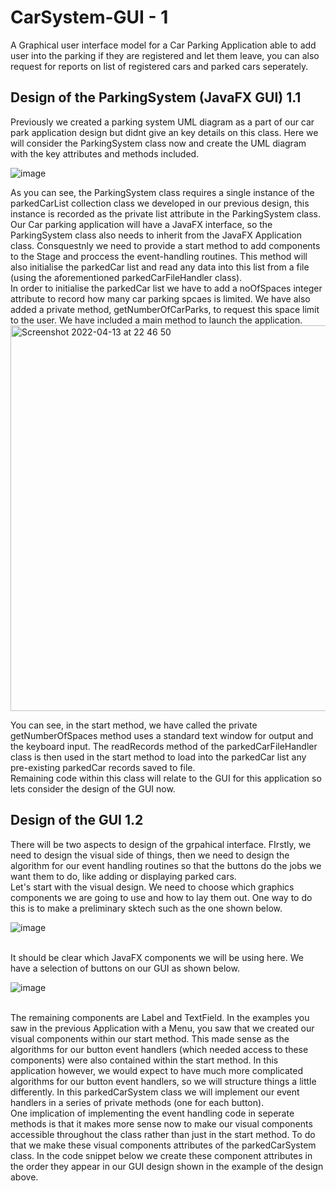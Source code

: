 # CarSystem-GUI - 1
 A Graphical user interface model for a Car Parking Application able to add user into the parking if they are registered and let them leave, you can also request for reports on list of registered cars and parked cars seperately.
 
 ## Design of the ParkingSystem (JavaFX GUI) 1.1
 Previously we created a parking system UML diagram as a part of our car park application design but didnt give an key details on this class. Here we will consider the ParkingSystem class now and create the UML diagram with the key attributes and methods included. 
 
![image](https://read-api.kortext.com/mvc/e/396806/OEBPS/images/467128_4_En_12_Chapter/467128_4_En_12_Fig1_HTML.png)
 
 As you can see, the ParkingSystem class requires a single instance of the parkedCarList collection class we developed in our previous design, this instance is recorded as the private list attribute in the ParkingSystem class.
 <br>
 Our Car parking application will have a JavaFX interface, so the ParkingSystem class also needs to inherit from the JavaFX Application class. Consquestnly we need to provide a start method to add components to the Stage and proccess the event-handling routines. This method will also initialise the parkedCar list and read any data into this list from a file (using the aforementioned parkedCarFileHandler class).
 <br>
 In order to initialise the parkedCar list we have to add a noOfSpaces integer attribute to record how many car parking spcaes is limited. We have also added a private method, getNumberOfCarParks, to request this space limit to the user. We have included a main method to launch the application.
 <br>
<img width="617" alt="Screenshot 2022-04-13 at 22 46 50" src="https://user-images.githubusercontent.com/77361838/163275828-487b5ff2-bd0f-476e-bb0d-172b06853789.png">
<br>

You can see, in the start method, we have called the private getNumberOfSpaces method uses a standard text window for output and the keyboard input. The readRecords method of the parkedCarFileHandler class is then used in the start method to load into the parkedCar list any pre-existing parkedCar records saved to file.
<br>
Remaining code within this class will relate to the GUI for this application so lets consider the design of the GUI now.

## Design of the GUI 1.2

There will be two aspects to design of the grpahical interface. FIrstly, we need to design the visual side of things, then we need to design the algorithm for our event handling routines so that the buttons do the jobs we want them to do, like adding or displaying parked cars.
<br> 
Let's start with the visual design. We need to choose which graphics components we are going to use and how to lay them out. One way to do this is to make a preliminary sktech such as the one shown below.

![image](https://user-images.githubusercontent.com/77361838/163276562-c9872adf-fa28-443e-ba24-25ec68dfe314.png)

<br>
It should be clear which JavaFX components we will be using here. We have a selection of buttons on our GUI as shown below. 

![image](https://user-images.githubusercontent.com/77361838/163276778-a7d39f21-d403-47df-81d0-f1f5bf5f4bcc.png)

<br>
The remaining components are Label and TextField. In the examples you saw in the previous Application with a Menu, you saw that we created our visual components within our start method. This made sense as the algorithms for our button event handlers (which needed access to these components) were also contained within the start method. In this application however, we would expect to have much more complicated algorithms for our button event handlers, so we will structure things a little differently. In this parkedCarSystem class we will implement our event handlers in a series of private methods (one for each button).
<br>
One implication of implementing the event handling code in seperate methods is that it makes more sense now to make our visual components accessible throughout the class rather than just in the start method. To do that we make these visual components attributes of the parkedCarSystem  class. In the code snippet below we create these component attributes in the order they appear in our GUI design shown in the example of the design above. 
